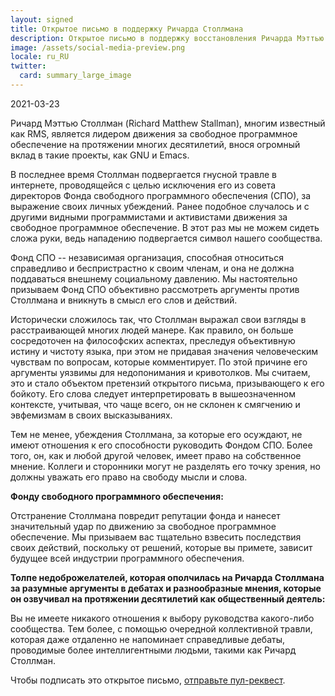 ```yaml
---
layout: signed
title: Открытое письмо в поддержку Ричарда Столлмана
description: Открытое письмо в поддержку восстановления Ричарда Мэттью Столлмана в Фонде свободного программного обеспечения
image: /assets/social-media-preview.png
locale: ru_RU
twitter:
  card: summary_large_image
---
```


2021-03-23

Ричард Мэттью Столлман (Richard Matthew Stallman), многим известный как RMS,
является лидером движения за свободное программное обеспечение на протяжении
многих десятилетий, внося огромный вклад в такие проекты, как GNU и Emacs.

В последнее время Столлман подвергается гнусной травле в интернете,
проводящейся с целью исключения его из совета директоров Фонда свободного
программного обеспечения (СПО), за выражение своих личных убеждений. Ранее
подобное случалось и с другими видными программистами и активистами движения за
свободное программное обеспечение. В этот раз мы не можем сидеть сложа руки,
ведь нападению подвергается символ нашего сообщества.

Фонд СПО -- независимая организация, способная относиться справедливо и
беспристрастно к своим членам, и она не должна поддаваться внешнему социальному
давлению. Мы настоятельно призываем Фонд СПО объективно рассмотреть аргументы
против Столлмана и вникнуть в смысл его слов и действий.

Исторически сложилось так, что Столлман выражал свои взгляды в расстраивающей
многих людей манере. Как правило, он больше сосредоточен на философских
аспектах, преследуя объективную истину и чистоту языка, при этом
не придавая значения человеческим чувствам по вопросам, которые комментирует. По этой
причине его аргументы уязвимы для недопонимания и кривотолков. Мы считаем, это
и стало объектом претензий открытого письма, призывающего к его бойкоту. Его
слова следует интерпретировать в вышеозначенном контексте, учитывая, что чаще
всего, он не склонен к смягчению и эвфемизмам в своих высказываниях.

Тем не менее, убеждения Столлмана, за которые его осуждают, не имеют отношения к
его способности руководить Фондом СПО. Более того, он, как и любой другой человек,
имеет право на собственное мнение. Коллеги и сторонники могут не разделять его
точку зрения, но должны уважать его право на свободу мысли и слова.

**Фонду свободного программного обеспечения:**

Отстранение Столлмана повредит репутации фонда и нанесет значительный удар по
движению за свободное программное обеспечение. Мы призываем вас тщательно
взвесить последствия своих действий, поскольку от решений, которые вы примете,
зависит будущее всей индустрии программного обеспечения.

**Толпе недоброжелателей, которая ополчилась на Ричарда Столлмана за разумные аргументы
в дебатах и разнообразные мнения, которые он озвучивал на протяжении
десятилетий как общественный деятель:**

Вы не имеете никакого отношения к выбору руководства какого-либо сообщества.
Тем более, с помощью очередной коллективной травли, которая даже отдаленно
не напоминает справедливые дебаты, проводимые более интеллигентными людьми,
такими как Ричард Столлман.

Чтобы подписать это открытое письмо, [отправьте пул-реквест](https://github.com/rms-support-letter/rms-support-letter.github.io/pulls).

